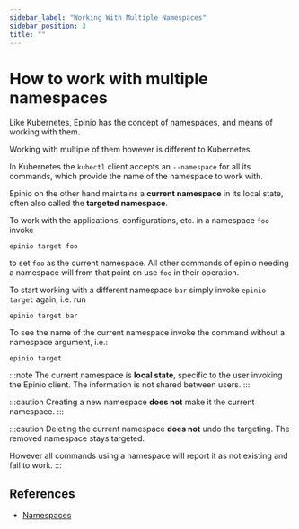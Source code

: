 ```yaml
---
sidebar_label: "Working With Multiple Namespaces"
sidebar_position: 3
title: ""
---
```


# How to work with multiple namespaces

Like Kubernetes, Epinio has the concept of namespaces, and means of working with them.

Working with multiple of them however is different to Kubernetes.

In Kubernetes the `kubectl` client accepts an `--namespace` for all its commands,
which provide the name of the namespace to work with.

Epinio on the other hand maintains a __current namespace__ in its local state, often
also called the __targeted namespace__.

To work with the applications, configurations, etc. in a namespace `foo` invoke

```
epinio target foo
```

to set `foo` as the current namespace. All other commands of epinio needing
a namespace will from that point on use `foo` in their operation.

To start working with a different namespace `bar` simply invoke `epinio target`
again, i.e. run

```
epinio target bar
```

To see the name of the current namespace invoke the command without a namespace
argument, i.e.:

```
epinio target
```

:::note
The current namespace is __local state__, specific to the user invoking the Epinio
client. The information is not shared between users.
:::

:::caution
Creating a new namespace __does not__ make it the current namespace.
:::

:::caution
Deleting the current namespace __does not__ undo the targeting.
The removed namespace stays targeted.

However all commands using a namespace will report it as not existing
and fail to work.
:::

## References

  - [Namespaces](../references/namespaces.md)
